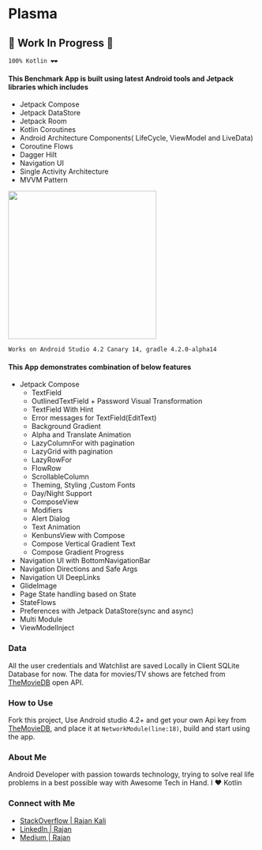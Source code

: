 # Plasma

## 🚧 Work In Progress 🚧

```100% Kotlin ❤️❤️```

#### This Benchmark App is built using latest Android tools and Jetpack libraries which includes
- Jetpack Compose
- Jetpack DataStore
- Jetpack Room
- Kotlin Coroutines
- Android Architecture Components( LifeCycle, ViewModel and LiveData)
- Coroutine Flows
- Dagger Hilt
- Navigation UI
- Single Activity Architecture
- MVVM Pattern

<img src="https://github.com/rajandev17/Plasma/blob/master/screenshots/demo.gif?raw=true" width="300"/>


```Works on Android Studio 4.2 Canary 14, gradle 4.2.0-alpha14```


#### This App demonstrates combination of below features
- Jetpack Compose
    - TextField
    - OutlinedTextField + Password Visual Transformation
    - TextField With Hint
    - Error messages for TextField(EditText)
    - Background Gradient 
    - Alpha and Translate Animation
    - LazyColumnFor with pagination
    - LazyGrid with pagination
    - LazyRowFor
    - FlowRow
    - ScrollableColumn
    - Theming, Styling ,Custom Fonts
    - Day/Night Support
    - ComposeView
    - Modifiers
    - Alert Dialog
    - Text Animation
    - KenbunsView with Compose
    - Compose Vertical Gradient Text
    - Compose Gradient Progress
- Navigation UI with BottomNavigationBar
- Navigation Directions and Safe Args
- Navigation UI DeepLinks
- GlideImage
- Page State handling based on State
- StateFlows
- Preferences with Jetpack DataStore(sync and async)
- Multi Module
- ViewModelInject

### Data
All the user credentials and Watchlist are saved Locally in Client SQLite Database for now.
The data for movies/TV shows are fetched from <a href = "https://www.themoviedb.org">TheMovieDB<a/> open API.

### How to Use
Fork this project, Use Android studio 4.2+ and get your own Api key from <a href = "https://www.themoviedb.org">TheMovieDB<a/>, and place it at 
```NetworkModule(line:18)```, build and start using the app.

### About Me 
Android Developer with passion towards technology, trying to solve real life problems in a best possible way with Awesome Tech in Hand. 
I ❤️ Kotlin

### Connect with Me
- <a href= "https://stackoverflow.com/users/3159267/rajan-ks">StackOverflow | Rajan Kali<a/>
- <a href = "https://www.linkedin.com/in/rajan-ks/">LinkedIn | Rajan<a/>
- <a href = "https://medium.com/@rajanks">Medium | Rajan<a/>
